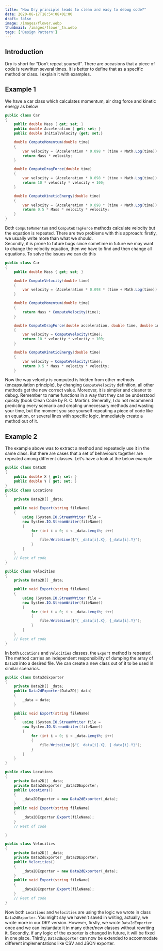 ```yaml
---
title: "How Dry principle leads to clean and easy to debug code?"
date: 2020-06-17T18:54:08+01:00
draft: false
image: /images/flower.webp
thumbnail: /images/flower_tn.webp
tags: ['Design Pattern']
---
```


## Introduction

Dry is short for “Don’t repeat yourself”.
 There are occasions that a piece of code is rewritten several times.
 It is better to define that as a specific method or class.
 I explain it with examples.

## Example 1

We have a car class which calculates momentum, air drag force and kinetic energy as below

```c#
public class Car
{
    public double Mass { get; set; }
    public double Acceleration { get; set; }
    public double InitialVelocity {get; set;}

    double ComputeMomentum(double time)
    {
        var velocity = (Acceleration * 0.098 * (time + Math.Log(time)) + 0.1 * time + InitialVelocity;
        return Mass * velocity;
    }

    double ComputeDragForce(double time)
    {
        var velocity = (Acceleration * 0.098 * (time + Math.Log(time)) + 0.1 * time + InitialVelocity;
        return 10 * velocity * velocity + 100;
    }

    double ComputeKineticEnergy(double time)
    {
        var velocity = (Acceleration * 0.098 * (time + Math.Log(time)) + 0.1 * time + InitialVelocity;
        return 0.5 * Mass * velocity * velocity;
    }
}
```

Both `ComputeMomentum` and `ComputeDragForce` methods calculate velocity
but the equation is repeated. There are two problems with this
approach: firstly, we usually write more than what we should.  
Secondly, it is prone to future bugs since sometime in future we may
want to change the velocity equation, then we have to find and then
change all equations.
To solve the issues we can do this

```C#
public class Car
{
    public double Mass { get; set; }

    double ComputeVelocity(double time)
    {
        var velocity = (Acceleration * 0.098 * (time + Math.Log(time)) + 0.1 * time + InitialVelocity;        
    }

    double ComputeMomentum(double time)
    {
        return Mass * ComputeVelocity(time);
    }

    double ComputeDragForce(double acceleration, double time, double initialVelocity)
    {
        var velocity = ComputeVelocity(time);
        return 10 * velocity * velocity + 100;
    }

    double ComputeKineticEnergy(double time)
    {
        var velocity = ComputeVelocity(time);
        return 0.5 * Mass * velocity * velocity;
    }
```

Now the way velocity is computed is hidden from other methods (encapsulation principle),
by changing `ComputeVelocity` definition, all other methods get the new correct value.
Moreover, it is simpler and cleaner to debug. Remember to name functions in a way that
they can be understood quickly (book Clean Code by R. C. Martin).
Generally, I do not recommend predicting every scenario and
creating unnecessary methods and wasting your time, but the moment you see
yourself repeating a piece of code like an equation,
or several lines with specific logic, immediately create a method out of it.

## Example 2

The example above was to extract a method and repeatedly use it in the same class.
But there are cases that a set of behaviours together are repeated among different classes.
Let's have a look at the below example

```C#
public class Data2D
{
	public double X { get; set; }
	public double Y { get; set; }
}
public class Locations
{
	private Data2D[] _data;

	public void Export(string fileName)
	{
		using (System.IO.StreamWriter file =
		new System.IO.StreamWriter(fileName))
		{
			for (int i = 0; i < _data.Length; i++)
			{
				file.WriteLine($"{ _data[i].X}, {_data[i].Y}");
			}
		}
	}
	// Rest of code
}

public class Velocities
{
	private Data2D[] _data;

	public void Export(string fileName)
	{
		using (System.IO.StreamWriter file =
		new System.IO.StreamWriter(fileName))
		{
			for (int i = 0; i < _data.Length; i++)
			{
				file.WriteLine($"{ _data[i].X}, {_data[i].Y}");
			}
		}
	}
	// Rest of code
}
```

In both `Locations` and `Velocities` classes, the `Export` method is repeated.
The method carries an independent responsibility of
dumping the array of `Data2D` into a desired file.
We can create a new class out of it to be used in similar scenarios.

```C#
public class Data2dExporter
{
	private Data2D[] _data;
	public Data2dExporter(Data2D[] data)
	{
		_data = data;
	}

	public void Export(string fileName)
	{
		using (System.IO.StreamWriter file =
		new System.IO.StreamWriter(fileName))
		{
			for (int i = 0; i < _data.Length; i++)
			{
				file.WriteLine($"{ _data[i].X}, {_data[i].Y}");
			}
		}
	}
}

public class Locations
{
	private Data2D[] _data;
	private Data2dExporter _data2DExporter;
	public Locations()
	{
		_data2DExporter = new Data2dExporter(_data);
	}
	public void Export(string fileName)
	{
		_data2DExporter.Export(fileName);
	}
	// Rest of code

}

public class Velocities
{
	private Data2D[] _data;
	private Data2dExporter _data2DExporter;
	public Velocities()
	{
		_data2DExporter = new Data2dExporter(_data);
	}
	public void Export(string fileName)
	{
		_data2DExporter.Export(fileName);
	}
	// Rest of code
}
```

Now both `Locations` and `Velocities` are using the logic we wrote in class `Data2dExporter`.
You might say we haven't saved in writing, actually, we wrote more in our DRY version.
However, firstly, we wrote `Data2dExporter` once and we can instantiate it in many other/new classes
without rewriting it. Secondly, if any logic of the exporter is changed in future, it will be fixed
in one place. Thirdly, `Data2dExporter` can now be extended to accommodate different implementations like
CSV and JSON exporter.
